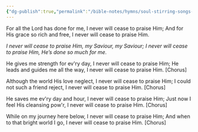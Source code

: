 ```yaml
---
{"dg-publish":true,"permalink":"/bible-notes/hymns/soul-stirring-songs-and-hymns/i-never-will-cease-to-love-him/","title":"I Never Will Cease to Love Him","created":"","updated":""}
---
```



For all the Lord has done for me,
I never will cease to praise Him;
And for His grace so rich and free,
I never will cease to praise Him.

*I never will cease to praise Him,
my Saviour, my Saviour;
I never will cease to praise Him,
He’s done so much for me.*

He gives me strength for ev'ry day,
I never will cease to praise Him;
He leads and guides me all the way,
I never will cease to praise Him. [Chorus]

Although the world His love neglect,
I never will cease to praise Him;
I could not such a friend reject,
I never will cease to praise Him. [Chorus]

He saves me ev'ry day and hour,
I never will cease to praise Him;
Just now I feel His cleansing pow'r,
I never will cease to praise Him. [Chorus]

While on my journey here below,
I never will cease to praise Him;
And when to that bright world I go,
I never will cease to praise Him. [Chorus]